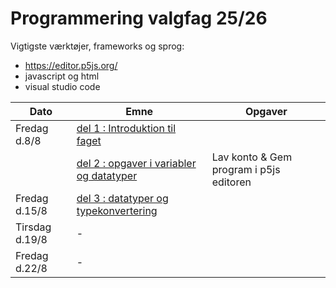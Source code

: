 # Programmering valgfag 25/26

Vigtigste værktøjer, frameworks og sprog:
- https://editor.p5js.org/
- javascript og html
- visual studio code 


| Dato           | Emne                                                        | Opgaver                                  |
| ---------------| -----------------------------------------                   | ---------------------------------------  |
| Fredag d.8/8   | [del 1 : Introduktion til faget](/dag1/del1.md)             |                                          |
|                | [del 2 : opgaver i variabler og datatyper](/dag1/del2.md)   | Lav konto & Gem program i p5js editoren  |
| Fredag d.15/8  | [del 3 : datatyper og typekonvertering](/dag2/del3.md)      |                                          |
| Tirsdag d.19/8 | -                                                           |                                          |
| Fredag d.22/8  | -                                                           |                                          |
